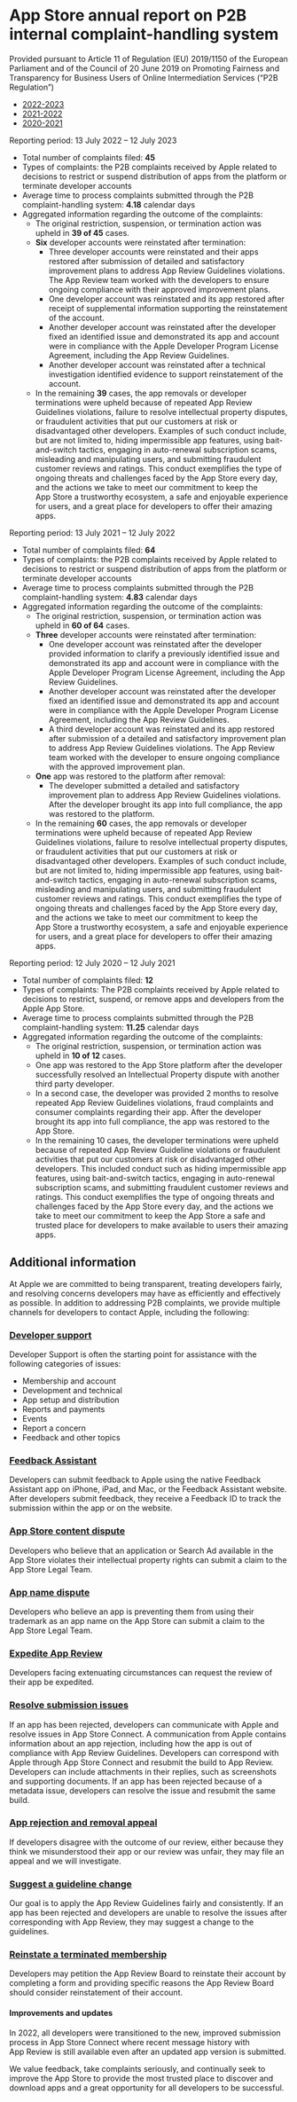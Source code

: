 App Store annual report on P2B internal complaint-handling system
=================================================================

Provided pursuant to Article 11 of Regulation (EU) 2019/1150 of the European Parliament and of the Council of 20 June 2019 on Promoting Fairness and Transparency for Business Users of Online Intermediation Services (“P2B Regulation”)

* [2022-2023](#current)
* [2021-2022](#current)
* [2020-2021](#current)

Reporting period: 13 July 2022 – 12 July 2023

* Total number of complaints filed: **45**
* Types of complaints: the P2B complaints received by Apple related to decisions to restrict or suspend distribution of apps from the platform or terminate developer accounts
* Average time to process complaints submitted through the P2B complaint-handling system: **4.18** calendar days
* Aggregated information regarding the outcome of the complaints:
    * The original restriction, suspension, or termination action was upheld in **39 of 45** cases.
    * **Six** developer accounts were reinstated after termination:
        * Three developer accounts were reinstated and their apps restored after submission of detailed and satisfactory improvement plans to address App Review Guidelines violations. The App Review team worked with the developers to ensure ongoing compliance with their approved improvement plans.
        * One developer account was reinstated and its app restored after receipt of supplemental information supporting the reinstatement of the account.
        * Another developer account was reinstated after the developer fixed an identified issue and demonstrated its app and account were in compliance with the Apple Developer Program License Agreement, including the App Review Guidelines.
        * Another developer account was reinstated after a technical investigation identified evidence to support reinstatement of the account.
    * In the remaining **39** cases, the app removals or developer terminations were upheld because of repeated App Review Guidelines violations, failure to resolve intellectual property disputes, or fraudulent activities that put our customers at risk or disadvantaged other developers. Examples of such conduct include, but are not limited to, hiding impermissible app features, using bait-and-switch tactics, engaging in auto-renewal subscription scams, misleading and manipulating users, and submitting fraudulent customer reviews and ratings. This conduct exemplifies the type of ongoing threats and challenges faced by the App Store every day, and the actions we take to meet our commitment to keep the App Store a trustworthy ecosystem, a safe and enjoyable experience for users, and a great place for developers to offer their amazing apps.

Reporting period: 13 July 2021 – 12 July 2022

* Total number of complaints filed: **64**
* Types of complaints: the P2B complaints received by Apple related to decisions to restrict or suspend distribution of apps from the platform or terminate developer accounts
* Average time to process complaints submitted through the P2B complaint-handling system: **4.83** calendar days
* Aggregated information regarding the outcome of the complaints:
    * The original restriction, suspension, or termination action was upheld in **60 of 64** cases.
    * **Three** developer accounts were reinstated after termination:
        * One developer account was reinstated after the developer provided information to clarify a previously identified issue and demonstrated its app and account were in compliance with the Apple Developer Program License Agreement, including the App Review Guidelines.
        * Another developer account was reinstated after the developer fixed an identified issue and demonstrated its app and account were in compliance with the Apple Developer Program License Agreement, including the App Review Guidelines.
        * A third developer account was reinstated and its app restored after submission of a detailed and satisfactory improvement plan to address App Review Guidelines violations. The App Review team worked with the developer to ensure ongoing compliance with the approved improvement plan.
    * **One** app was restored to the platform after removal:
        * The developer submitted a detailed and satisfactory improvement plan to address App Review Guidelines violations. After the developer brought its app into full compliance, the app was restored to the platform.
    * In the remaining **60** cases, the app removals or developer terminations were upheld because of repeated App Review Guidelines violations, failure to resolve intellectual property disputes, or fraudulent activities that put our customers at risk or disadvantaged other developers. Examples of such conduct include, but are not limited to, hiding impermissible app features, using bait-and-switch tactics, engaging in auto-renewal subscription scams, misleading and manipulating users, and submitting fraudulent customer reviews and ratings. This conduct exemplifies the type of ongoing threats and challenges faced by the App Store every day, and the actions we take to meet our commitment to keep the App Store a trustworthy ecosystem, a safe and enjoyable experience for users, and a great place for developers to offer their amazing apps.

Reporting period: 12 July 2020 – 12 July 2021

* Total number of complaints filed: **12**
* Types of complaints: The P2B complaints received by Apple related to decisions to restrict, suspend, or remove apps and developers from the Apple App Store.
* Average time to process complaints submitted through the P2B complaint-handling system: **11.25** calendar days
* Aggregated information regarding the outcome of the complaints:
    * The original restriction, suspension, or termination action was upheld in **10 of 12** cases.
    * One app was restored to the App Store platform after the developer successfully resolved an Intellectual Property dispute with another third party developer.
    * In a second case, the developer was provided 2 months to resolve repeated App Review Guidelines violations, fraud complaints and consumer complaints regarding their app. After the developer brought its app into full compliance, the app was restored to the App Store.
    * In the remaining 10 cases, the developer terminations were upheld because of repeated App Review Guideline violations or fraudulent activities that put our customers at risk or disadvantaged other developers. This included conduct such as hiding impermissible app features, using bait-and-switch tactics, engaging in auto-renewal subscription scams, and submitting fraudulent customer reviews and ratings. This conduct exemplifies the type of ongoing threats and challenges faced by the App Store every day, and the actions we take to meet our commitment to keep the App Store a safe and trusted place for developers to make available to users their amazing apps.

Additional information
----------------------

At Apple we are committed to being transparent, treating developers fairly, and resolving concerns developers may have as efficiently and effectively as possible. In addition to addressing P2B complaints, we provide multiple channels for developers to contact Apple, including the following:

### [Developer support](https://developer.apple.com/contact/)

Developer Support is often the starting point for assistance with the following categories of issues:

* Membership and account
* Development and technical
* App setup and distribution
* Reports and payments
* Events
* Report a concern
* Feedback and other topics

### [Feedback Assistant](https://developer.apple.com/bug-reporting/)

Developers can submit feedback to Apple using the native Feedback Assistant app on iPhone, iPad, and Mac, or the Feedback Assistant website. After developers submit feedback, they receive a Feedback ID to track the submission within the app or on the website.

### [App Store content dispute](https://www.apple.com/legal/internet-services/itunes/appstorenotices/)

Developers who believe that an application or Search Ad available in the App Store violates their intellectual property rights can submit a claim to the App Store Legal Team.

### [App name dispute](https://www.apple.com/legal/internet-services/itunes/appnamenotices/)

Developers who believe an app is preventing them from using their trademark as an app name on the App Store can submit a claim to the App Store Legal Team.

### [Expedite App Review](https://developer.apple.com/contact/app-store/?topic=expedite)

Developers facing extenuating circumstances can request the review of their app be expedited.

### [Resolve submission issues](https://developer.apple.com/help/app-store-connect/manage-submissions-to-app-review/reply-to-app-review-messages/)

If an app has been rejected, developers can communicate with Apple and resolve issues in App Store Connect. A communication from Apple contains information about an app rejection, including how the app is out of compliance with App Review Guidelines. Developers can correspond with Apple through App Store Connect and resubmit the build to App Review. Developers can include attachments in their replies, such as screenshots and supporting documents. If an app has been rejected because of a metadata issue, developers can resolve the issue and resubmit the same build.

### [App rejection and removal appeal](https://developer.apple.com/contact/app-store/?topic=appeal)

If developers disagree with the outcome of our review, either because they think we misunderstood their app or our review was unfair, they may file an appeal and we will investigate.

### [Suggest a guideline change](https://developer.apple.com/contact/app-store/?topic=guideline)

Our goal is to apply the App Review Guidelines fairly and consistently. If an app has been rejected and developers are unable to resolve the issues after corresponding with App Review, they may suggest a change to the guidelines.

### [Reinstate a terminated membership](https://developer.apple.com/contact/request/app-review/termination/)

Developers may petition the App Review Board to reinstate their account by completing a form and providing specific reasons the App Review Board should consider reinstatement of their account.

#### Improvements and updates

In 2022, all developers were transitioned to the new, improved submission process in App Store Connect where recent message history with App Review is still available even after an updated app version is submitted.

We value feedback, take complaints seriously, and continually seek to improve the App Store to provide the most trusted place to discover and download apps and a great opportunity for all developers to be successful.